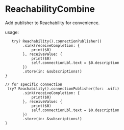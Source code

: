 # ReachabilityCombine

Add publisher to Reachability for convenience.

usage: 

       try? Reachability().connectionPublisher()
            .sink(receiveCompletion: {
                print($0)
            }, receiveValue: {
                print($0)
                self.connectionLbl.text = $0.description
            })
            .store(in: &subscriptions!)
    }
    
    // for specific connection 
     try? Reachability().connectionPublisher(for: .wifi)
            .sink(receiveCompletion: {
                print($0)
            }, receiveValue: {
                print($0)
                self.connectionLbl.text = $0.description
            })
            .store(in: &subscriptions!)
    }
